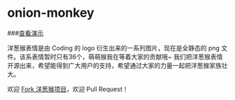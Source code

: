 onion-monkey
============

###[查看演示](http://monkey.coding.io/)

洋葱猴表情是由 Coding 的 logo 衍生出来的一系列图片，现在是全静态的 png 文件。该系表情暂时只有36个，萌萌猴我在等着大家的贡献哦~ 我们把洋葱猴表情开源出来，希望能得到广大用户的支持，希望通过大家的力量一起把洋葱猴家族壮大。

欢迎 [Fork 洋葱猴项目](https://coding.net/u/zengsha/p/Onion-Monkey-Emoji)，欢迎 Pull Request！